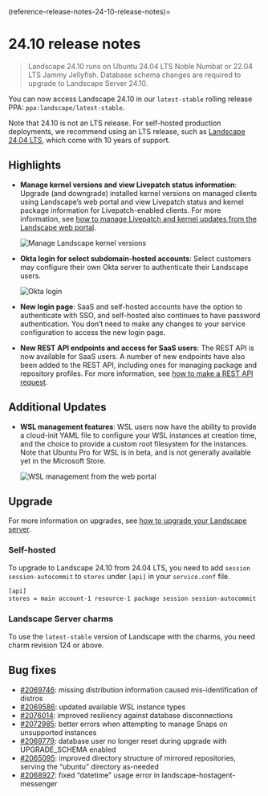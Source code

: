 (reference-release-notes-24-10-release-notes)=
# 24.10 release notes

> Landscape 24.10 runs on Ubuntu 24.04 LTS Noble Numbat or 22.04 LTS Jammy Jellyfish. Database schema changes are required to upgrade to Landscape Server 24.10.

You can now access Landscape 24.10 in our `latest-stable` rolling release PPA: `ppa:landscape/latest-stable`. 

Note that 24.10 is not an LTS release. For self-hosted production deployments, we recommend using an LTS release, such as [Landscape 24.04 LTS](/reference/release-notes/24-04-lts-release-notes), which come with 10 years of support.

## Highlights

* **Manage kernel versions and view Livepatch status information**: Upgrade (and downgrade) installed kernel versions on managed clients using Landscape’s web portal and view Livepatch status and kernel package information for Livepatch-enabled clients. For more information, see [how to manage Livepatch and kernel updates from the Landscape web portal](/how-to-guides/web-portal/web-portal-24-04-or-later/manage-livepatch-and-kernel-updates).

   ![Manage Landscape kernel versions](https://assets.ubuntu.com/v1/b0bb4263-manage_kernel_versions.png)

* **Okta login for select subdomain-hosted accounts**: Select customers may configure their own Okta server to authenticate their Landscape users.

    ![Okta login](https://assets.ubuntu.com/v1/7c2763c0-okta_login.png)

* **New login page**: SaaS and self-hosted accounts have the option to authenticate with SSO, and self-hosted also continues to have password authentication. You don’t need to make any changes to your service configuration to access the new login page.

* **New REST API endpoints and access for SaaS users**: The REST API is now available for SaaS users. A number of new endpoints have also been added to the REST API, including ones for managing package and repository profiles. For more information, see [how to make a REST API request](/how-to-guides/api/make-a-rest-api-request).

## Additional Updates

* **WSL management features**: WSL users now have the ability to provide a cloud-init YAML file to configure your WSL instances at creation time, and the choice to provide a custom root filesystem for the instances. Note that Ubuntu Pro for WSL is in beta, and is not generally available yet in the Microsoft Store.

    ![WSL management from the web portal](https://assets.ubuntu.com/v1/bc8cf059-wsl_management.png)

## Upgrade

For more information on upgrades, see [how to upgrade your Landscape server](/how-to-guides/upgrade/upgrade-landscape).

### Self-hosted

To upgrade to Landscape 24.10 from 24.04 LTS, you need to add `session session-autocommit` to `stores` under `[api]` in your `service.conf` file.

```bash
[api]
stores = main account-1 resource-1 package session session-autocommit
```

### Landscape Server charms

To use the `latest-stable` version of Landscape with the charms, you need charm revision 124 or above.

## Bug fixes

* [#2069746](https://bugs.launchpad.net/landscape/+bug/2069746): missing distribution information caused mis-identification of distros
* [#2069586](https://bugs.launchpad.net/landscape/+bug/2069586): updated available WSL instance types
* [#2076014](https://bugs.launchpad.net/landscape/+bug/2076014): improved resiliency against database disconnections
* [#2072985](https://bugs.launchpad.net/landscape/+bug/2072985): better errors when attempting to manage Snaps on unsupported instances
* [#2069779](https://bugs.launchpad.net/landscape/+bug/2069779): database user no longer reset during upgrade with UPGRADE_SCHEMA enabled
* [#2065095](https://bugs.launchpad.net/landscape/+bug/2065095): improved directory structure of mirrored repositories, serving the “ubuntu” directory as-needed
* [#2068927](https://bugs.launchpad.net/landscape/+bug/2068927): fixed “datetime” usage error in landscape-hostagent-messenger

